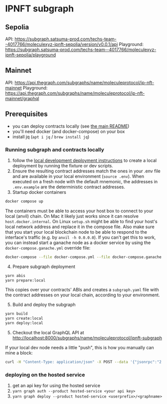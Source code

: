 # IPNFT subgraph

## Sepolia

API: https://subgraph.satsuma-prod.com/techs-team--4017766/moleculexyz-ipnft-sepolia/version/v0.0.1/api
Playground: https://subgraph.satsuma-prod.com/techs-team--4017766/moleculexyz-ipnft-sepolia/playground

## Mainnet

API: https://api.thegraph.com/subgraphs/name/moleculeprotocol/ip-nft-mainnet
Playground: https://api.thegraph.com/subgraphs/name/moleculeprotocol/ip-nft-mainnet/graphql

## Prerequisites

- you can deploy contracts locally (see [the main README](../README.md))
- you'll need docker (and docker-compose) on your box
- install jq (`apt i jq` / `brew install jq`)

### Running subgraph and contracts locally

1. follow the [local development deployment instructions](../README.md) to create a local deployment by running the fixture or dev scripts.
2. Ensure the resulting contract addresses match the ones in your .env file and are available in your local environment (`source .env`). When executed on a fresh node with the default mnemonic, the addresses in `.env.example` are the deterministic contract addresses.
3. Startup docker containers

```sh
docker compose up
```

The containers must be able to access your host box to connect to your local (anvil) chain. On Mac it likely just works since it can resolve `host.docker.internal`. On Linux `setup.sh` might be able to find your host's local network address and replace it in the compose file. Also make sure that you start your local blockchain node to be able to respond to the interface's traffic (e.g. by `anvil -h 0.0.0.0`). If you can't get this to work, you can instead start a ganache node as a docker service by using the `docker-compose.ganache.yml` override file:

```sh
docker-compose --file docker-compose.yml --file docker-compose.ganache.yml up
```

4. Prepare subgraph deployment

```sh
yarn abis
yarn prepare:local
```

This copies over your contracts' ABIs and creates a `subgraph.yaml` file with the contract addresses on your local chain, according to your environment.

5. Build and deploy the subgraph

```sh
yarn build
yarn create:local
yarn deploy:local
```

5. Checkout the local GraphQL API at <http://localhost:8000/subgraphs/name/moleculeprotocol/ipnft-subgraph>

If your local dev node needs a little "push", this is how you manually can mine a block:

```sh
curl -H "Content-Type: application/json" -X POST --data '{"jsonrpc":"2.0","method":"evm_mine","params":[],"id":1}' 127.0.0.1:8545
```

### deploying on the hosted service

1. get an api key for using the hosted service
2. `yarn graph auth --product hosted-service <your api key>`
3. `yarn graph deploy --product hosted-service <userprefix>/<graphname>`
